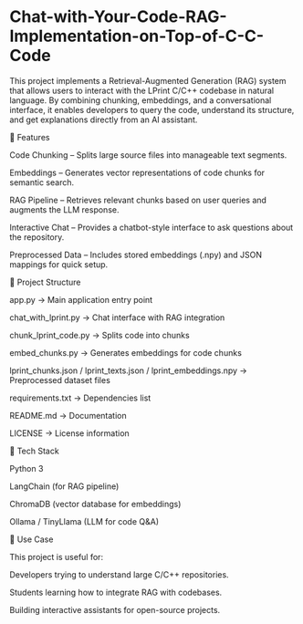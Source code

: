# Chat-with-Your-Code-RAG-Implementation-on-Top-of-C-C-Code

This project implements a Retrieval-Augmented Generation (RAG) system that allows users to interact with the LPrint C/C++ codebase in natural language. By combining chunking, embeddings, and a conversational interface, it enables developers to query the code, understand its structure, and get explanations directly from an AI assistant.

🚀 Features

Code Chunking – Splits large source files into manageable text segments.

Embeddings – Generates vector representations of code chunks for semantic search.

RAG Pipeline – Retrieves relevant chunks based on user queries and augments the LLM response.

Interactive Chat – Provides a chatbot-style interface to ask questions about the repository.

Preprocessed Data – Includes stored embeddings (.npy) and JSON mappings for quick setup.

📂 Project Structure

app.py → Main application entry point

chat_with_lprint.py → Chat interface with RAG integration

chunk_lprint_code.py → Splits code into chunks

embed_chunks.py → Generates embeddings for code chunks

lprint_chunks.json / lprint_texts.json / lprint_embeddings.npy → Preprocessed dataset files

requirements.txt → Dependencies list

README.md → Documentation

LICENSE → License information

🔧 Tech Stack

Python 3

LangChain (for RAG pipeline)

ChromaDB (vector database for embeddings)

Ollama / TinyLlama (LLM for code Q&A)

📌 Use Case

This project is useful for:

Developers trying to understand large C/C++ repositories.

Students learning how to integrate RAG with codebases.

Building interactive assistants for open-source projects.
